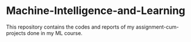 # Machine-Intelligence-and-Learning
This repository contains the codes and reports of my assignment-cum-projects done in my ML course.
